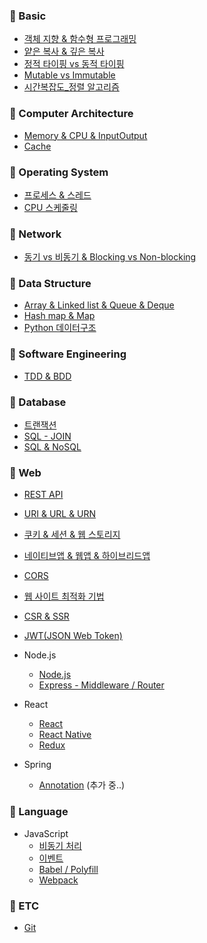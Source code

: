 ### 📌 Basic

- [객체 지향 & 함수형 프로그래밍](https://github.com/ahnsoheee/TIL/blob/master/Basic/%EA%B0%9D%EC%B2%B4%EC%A7%80%ED%96%A5_%ED%95%A8%EC%88%98%ED%98%95.md)
- [얕은 복사 & 깊은 복사](https://github.com/ahnsoheee/TIL/blob/master/Basic/copy.md)
- [정적 타이핑 vs 동적 타이핑](https://github.com/ahnsoheee/TIL/blob/master/Basic/%EC%A0%95%EC%A0%81%ED%83%80%EC%9D%B4%ED%95%91_%EB%8F%99%EC%A0%81%ED%83%80%EC%9D%B4%ED%95%91.md)
- [Mutable vs Immutable](https://github.com/ahnsoheee/TIL/blob/master/Basic/mutable_immutable.md)
- [시간복잡도_정렬 알고리즘](https://github.com/ahnsoheee/TIL/blob/master/Basic/%EC%8B%9C%EA%B0%84%EB%B3%B5%EC%9E%A1%EB%8F%84.md)


### 📌 Computer Architecture
- [Memory & CPU & InputOutput](https://github.com/ahnsoheee/Developer-technologies/blob/master/Computer%20architecture/Memory_CPU_Input_Output.md)  
- [Cache](https://github.com/ahnsoheee/TIL/blob/master/Computer%20architecture/Cache.md)



### 📌 Operating System
- [프로세스 & 스레드](https://github.com/ahnsoheee/TIL/blob/master/Operating%20System/%ED%94%84%EB%A1%9C%EC%84%B8%EC%8A%A4_%EC%8A%A4%EB%A0%88%EB%93%9C.md)
- [CPU 스케줄링](https://github.com/ahnsoheee/TIL/blob/master/Operating%20System/CPU_%EC%8A%A4%EC%BC%80%EC%A4%84%EB%A7%81.md)

### 📌 Network
- [동기 vs 비동기 & Blocking vs Non-blocking](https://github.com/ahnsoheee/TIL/blob/master/Network/%EB%8F%99%EA%B8%B0_%EB%B9%84%EB%8F%99%EA%B8%B0_block_nonblock.md)

### 📌 Data Structure
- [Array & Linked list & Queue & Deque](https://github.com/ahnsoheee/Developer-technologies/blob/master/Data%20structure/Array_Linked%20List_Queue_Deque.md)
- [Hash map & Map](https://github.com/ahnsoheee/Developer-technologies/blob/master/Data%20structure/Hash%20map_Map.md)  
- [Python 데이터구조](https://github.com/ahnsoheee/TIL/blob/master/Data%20structure/Python_Data_structure.md)

### 📌 Software Engineering
- [TDD & BDD](https://github.com/ahnsoheee/TIL/blob/master/Software%20Engineering/TDD_BDD.md)


### 📌 Database
- [트랜잭션](https://github.com/ahnsoheee/TIL/blob/master/Database/%ED%8A%B8%EB%9E%9C%EC%9E%AD%EC%85%98.md)
- [SQL - JOIN](https://github.com/ahnsoheee/TIL/blob/master/Database/SQL_JOIN.md)
- [SQL & NoSQL](https://github.com/ahnsoheee/TIL/blob/master/Database/SQL_NoSQL.md)

### 📌 Web
- [REST API](https://github.com/ahnsoheee/TIL/blob/master/Web/RestAPI.md)
- [URI & URL & URN](https://github.com/ahnsoheee/TIL/blob/master/Web/URI_URL_URN.md)
- [쿠키 & 세션 & 웹 스토리지](https://github.com/ahnsoheee/TIL/blob/master/Web/%EC%BF%A0%ED%82%A4_%EC%84%B8%EC%85%98_%EC%9B%B9%EC%8A%A4%ED%86%A0%EB%A6%AC%EC%A7%80.md)
- [네이티브앱 & 웹앱 & 하이브리드앱](https://github.com/ahnsoheee/TIL/blob/master/Web/%EB%84%A4%EC%9D%B4%ED%8B%B0%EB%B8%8C%EC%95%B1_%EC%9B%B9%EC%95%B1_%ED%95%98%EC%9D%B4%EB%B8%8C%EB%A6%AC%EB%93%9C%EC%95%B1.md)
- [CORS](https://github.com/ahnsoheee/TIL/blob/master/Web/CORS.md)
- [웹 사이트 최적화 기법](https://github.com/ahnsoheee/TIL/blob/master/Web/%EC%9B%B9%EC%82%AC%EC%9D%B4%ED%8A%B8%EC%B5%9C%EC%A0%81%ED%99%94%EA%B8%B0%EB%B2%95.md)
- [CSR & SSR](https://github.com/ahnsoheee/TIL/blob/master/Web/CSR_SSR.md)
- [JWT(JSON Web Token)](https://github.com/ahnsoheee/TIL/blob/master/Web/JWT.md)

- Node.js  
    - [Node.js](https://github.com/ahnsoheee/TIL/blob/master/Web/Node.js/Node.js.md)
    - [Express - Middleware / Router](https://github.com/ahnsoheee/TIL/blob/master/Web/Node.js/Express_MiddleWare_Routing.md)  
    

- React
    - [React](https://github.com/ahnsoheee/TIL/blob/master/Web/React/React.md)
    - [React Native](https://github.com/ahnsoheee/TIL/blob/master/Web/React/React_Native.md)
    - [Redux](https://github.com/ahnsoheee/TIL/blob/master/Web/React/Redux.md)

- Spring
    - [Annotation](https://github.com/ahnsoheee/TIL/blob/master/Web/Spring/Annotation.md) (추가 중..)

### 📌 Language
- JavaScript
    - [비동기 처리](https://github.com/ahnsoheee/TIL/blob/master/Language/JavaScript/%EB%B9%84%EB%8F%99%EA%B8%B0%EC%B2%98%EB%A6%AC.md)
    - [이벤트](https://github.com/ahnsoheee/TIL/blob/master/Language/JavaScript/%EC%9D%B4%EB%B2%A4%ED%8A%B8.md)
    - [Babel / Polyfill](https://github.com/ahnsoheee/TIL/blob/master/Language/JavaScript/Babel_Polyfill.md)
    - [Webpack](https://github.com/ahnsoheee/TIL/blob/master/Language/JavaScript/Webpack.md)

### 📌 ETC
- [Git](https://github.com/ahnsoheee/TIL/blob/master/ETC/Git.md)